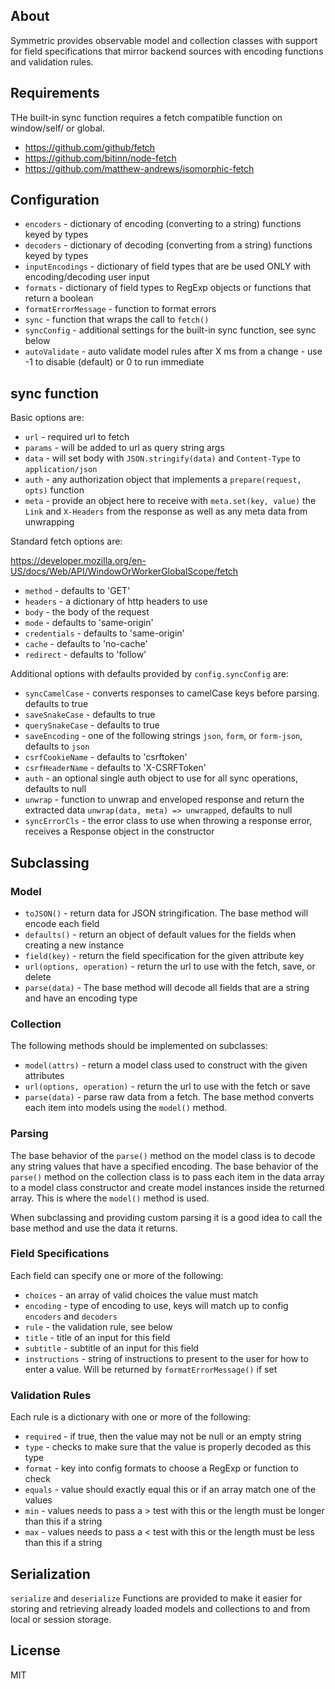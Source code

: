 ## About

Symmetric provides observable model and collection classes with support for field specifications that mirror backend sources with encoding functions and validation rules.

## Requirements

THe built-in sync function requires a fetch compatible function on window/self/ or global.

- https://github.com/github/fetch
- https://github.com/bitinn/node-fetch
- https://github.com/matthew-andrews/isomorphic-fetch

## Configuration

- `encoders` - dictionary of encoding (converting to a string) functions keyed by types
- `decoders` - dictionary of decoding (converting from a string) functions keyed by types
- `inputEncodings` - dictionary of field types that are be used ONLY with encoding/decoding user input
- `formats` - dictionary of field types to RegExp objects or functions that return a boolean
- `formatErrorMessage` - function to format errors
- `sync` - function that wraps the call to `fetch()`
- `syncConfig` - additional settings for the built-in sync function, see sync below
- `autoValidate` - auto validate model rules after X ms from a change - use -1 to disable (default) or 0 to run immediate

## sync function

Basic options are:

- `url` - required url to fetch
- `params` - will be added to url as query string args
- `data` - will set body with `JSON.stringify(data)` and `Content-Type` to `application/json`
- `auth` - any authorization object that implements a `prepare(request, opts)` function
- `meta` - provide an object here to receive with `meta.set(key, value)` the `Link` and `X-Headers` from the response as well as any meta data from unwrapping

Standard fetch options are:

https://developer.mozilla.org/en-US/docs/Web/API/WindowOrWorkerGlobalScope/fetch

- `method` - defaults to 'GET'
- `headers` - a dictionary of http headers to use
- `body` - the body of the request
- `mode` - defaults to 'same-origin'
- `credentials` - defaults to 'same-origin'
- `cache` - defaults to 'no-cache'
- `redirect` - defaults to 'follow'

Additional options with defaults provided by `config.syncConfig` are:

- `syncCamelCase` - converts responses to camelCase keys before parsing. defaults to true
- `saveSnakeCase` - defaults to true
- `querySnakeCase` - defaults to true
- `saveEncoding` - one of the following strings `json`, `form`, or `form-json`, defaults to `json`
- `csrfCookieName` - defaults to 'csrftoken'
- `csrfHeaderName` - defaults to 'X-CSRFToken'
- `auth` - an optional single auth object to use for all sync operations, defaults to null
- `unwrap` - function to unwrap and enveloped response and return the extracted data `unwrap(data, meta) => unwrapped`, defaults to null
- `syncErrorCls` - the error class to use when throwing a response error, receives a Response object in the constructor

## Subclassing

### Model

- `toJSON()` - return data for JSON stringification. The base method will encode each field
- `defaults()` - return an object of default values for the fields when creating a new instance
- `field(key)` - return the field specification for the given attribute key
- `url(options, operation)` - return the url to use with the fetch, save, or delete
- `parse(data)` - The base method will decode all fields that are a string and have an encoding type

### Collection

The following methods should be implemented on subclasses:

- `model(attrs)` - return a model class used to construct with the given attributes
- `url(options, operation)` - return the url to use with the fetch or save
- `parse(data)` - parse raw data from a fetch. The base method converts each item into models using the `model()` method.

### Parsing

The base behavior of the `parse()` method on the model class is to decode any string values that have a specified encoding. The base behavior of the `parse()` method on the collection class is to pass each item in the data array to a model class constructor and create model instances inside the returned array. This is where the `model()` method is used.

When subclassing and providing custom parsing it is a good idea to call the base method and use the data it returns.

### Field Specifications

Each field can specify one or more of the following:

- `choices` - an array of valid choices the value must match
- `encoding` - type of encoding to use, keys will match up to config `encoders` and `decoders`
- `rule` - the validation rule, see below
- `title` - title of an input for this field
- `subtitle` - subtitle of an input for this field
- `instructions` - string of instructions to present to the user for how to enter a value. Will be returned by `formatErrorMessage()` if set

### Validation Rules

Each rule is a dictionary with one or more of the following:

- `required` - if true, then the value may not be null or an empty string
- `type` - checks to make sure that the value is properly decoded as this type
- `format` - key into config formats to choose a RegExp or function to check
- `equals` - value should exactly equal this or if an array match one of the values
- `min` - values needs to pass a > test with this or the length must be longer than this if a string
- `max` - values needs to pass a < test with this or the length must be less than this if a string

## Serialization

`serialize` and `deserialize` Functions are provided to make it easier for storing and retrieving already loaded models and collections to and from local or session storage.

## License

MIT
